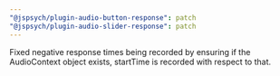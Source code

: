 ```yaml
---
"@jspsych/plugin-audio-button-response": patch
"@jspsych/plugin-audio-slider-response": patch
---
```


Fixed negative response times being recorded by ensuring if the AudioContext object exists, startTime is recorded with respect to that.
